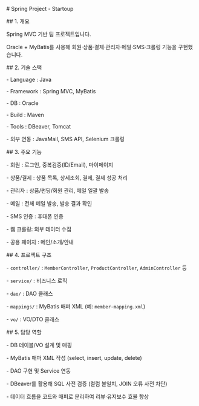 \# Spring Project - Startoup



\## 1. 개요

Spring MVC 기반 팀 프로젝트입니다.  

Oracle + MyBatis를 사용해 회원·상품·결제·관리자·메일·SMS·크롤링 기능을 구현했습니다.



\## 2. 기술 스택

\- Language : Java  

\- Framework : Spring MVC, MyBatis  

\- DB : Oracle  

\- Build : Maven  

\- Tools : DBeaver, Tomcat  

\- 외부 연동 : JavaMail, SMS API, Selenium 크롤링  



\## 3. 주요 기능

\- 회원 : 로그인, 중복검증(ID/Email), 마이페이지  

\- 상품/결제 : 상품 목록, 상세조회, 결제, 결제 성공 처리  

\- 관리자 : 상품/펀딩/회원 관리, 메일 일괄 발송  

\- 메일 : 전체 메일 발송, 발송 결과 확인  

\- SMS 인증 : 휴대폰 인증  

\- 웹 크롤링: 외부 데이터 수집  

\- 공용 페이지 : 메인/소개/안내  



\## 4. 프로젝트 구조

\- `controller/` : `MemberController`, `ProductController`, `AdminController` 등  

\- `service/` : 비즈니스 로직  

\- `dao/` : DAO 클래스  

\- `mappings/` : MyBatis 매퍼 XML (예: `member-mapping.xml`)  

\- `vo/` : VO/DTO 클래스  



\## 5. 담당 역할

\- DB 테이블/VO 설계 및 매핑  

\- MyBatis 매퍼 XML 작성 (select, insert, update, delete)  

\- DAO 구현 및 Service 연동  

\- DBeaver를 활용해 SQL 사전 검증 (컬럼 불일치, JOIN 오류 사전 차단)  

\- 데이터 흐름을 코드와 매퍼로 분리하여 리뷰·유지보수 효율 향상  



